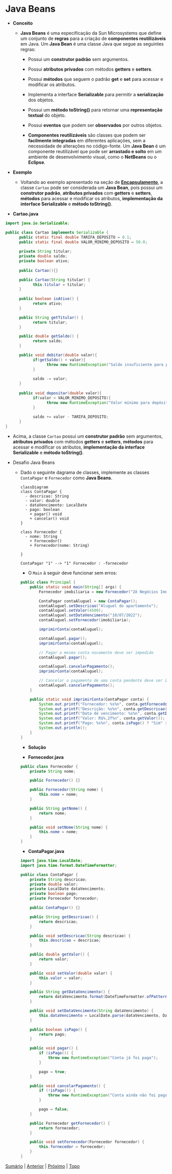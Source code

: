# Java Beans

- **Conceito**

  - **Java Beans** é uma especificação da Sun Microsystems que define um conjunto de **regras** para a criação de **componentes reutilizáveis** em Java. Um **Java Bean** é uma classe Java que segue as seguintes regras:

    - Possui um **construtor padrão** sem argumentos.

    - Possui **atributos privados** com métodos **getters** e **setters**.

    - Possui **métodos** que seguem o padrão **get** e **set** para acessar e modificar os atributos.

    - Implementa a interface **Serializable** para permitir a **serialização** dos objetos.

    - Possui um **método toString()** para retornar uma **representação textual** do objeto.

    - Possui **eventos** que podem ser **observados** por outros objetos.
  
    - **Componentes reutilizáveis** são classes que podem ser **facilmente integradas** em diferentes aplicações, sem a necessidade de alterações no código-fonte. Um **Java Bean** é um componente reutilizável que pode ser **arrastado e solto** em um ambiente de desenvolvimento visual, como o **NetBeans** ou o **Eclipse**.

- **Exemplo**
  
  - Voltando ao exemplo apresentado na seção de **[Encapsulamento](encapsulamento)**, a classe `Cartao` pode ser considerada um **Java Bean**, pois possui um **construtor padrão**, **atributos privados** com **getters** e **setters**, **métodos** para acessar e modificar os atributos, **implementação da interface Serializable** e **método toString()**.

- **Cartao.java**

```java
import java.io.Serializable;

public class Cartao implements Serializable {
      public static final double TARIFA_DEPOSITO = 0.1;
      public static final double VALOR_MINIMO_DEPOSITO = 50.0;
      
      private String titular;
      private double saldo;
      private boolean ativo;
      
      public Cartao(){}

      public Cartao(String titular) {
            this.titular = titular;
      }
      
      public boolean isAtivo() {
            return ativo;
      }

      public String getTitular() {
            return titular;
      }

      public double getSaldo() {
            return saldo;
      }

      public void debitar(double valor){
            if(getSaldo() < valor){
                  throw new RuntimeException("Saldo insuficiente para pagamento");
            }
            
            saldo -= valor;
      }
      
      public void depositar(double valor){
            if(valor < VALOR_MINIMO_DEPOSITO){
                  throw new RuntimeException("Valor mínimo para depósito é de %.2f", VALOR_MINIMO_DEPOSITO);
            }
            
            saldo += valor - TARIFA_DEPOSITO;
      }
}

```

- Acima, a classe `Cartao` possui um **construtor padrão** sem argumentos, **atributos privados** com métodos **getters** e **setters**, **métodos** para acessar e modificar os atributos, **implementação da interface Serializable** e **método toString()**.

- Desafio Java Beans

  - Dado o seguinte dagrama de classes, implemente as classes `ContaPagar` e `Fornecedor` como **Java Beans**.

    ```mermaid
    classDiagram
    class ContaPagar {
      - descricao: String
      - valor: double
      - dataVencimento: LocalDate
      - pago: boolean
        + pagar() void
        + cancelar() void
    }
    
    class Fornecedor {
      - nome: String
        + Fornecedor()
        + Fornecedor(nome: String)

    }
    
    ContaPagar "1" --> "1" Fornecedor : -fornecedor
    ```

    - O `Main` à seguir deve funcionar sem erros:

    ```java
    public class Principal {
        public static void main(String[] args) {
            Fornecedor imobiliaria = new Fornecedor("Zé Negócios Imobiliários");

            ContaPagar contaAluguel = new ContaPagar();
            contaAluguel.setDescricao("Aluguel do apartamento");
            contaAluguel.setValor(4500);
            contaAluguel.setDataVencimento("10/07/2022");
            contaAluguel.setFornecedor(imobiliaria);

            imprimirConta(contaAluguel);

            contaAluguel.pagar();
            imprimirConta(contaAluguel);

            // Pagar a mesma conta novamente deve ser impedido
            contaAluguel.pagar();

            contaAluguel.cancelarPagamento();
            imprimirConta(contaAluguel);

            // Cancelar o pagamento de uma conta pendente deve ser impedido
            contaAluguel.cancelarPagamento();
        }

        public static void imprimirConta(ContaPagar conta) {
            System.out.printf("Fornecedor: %s%n", conta.getFornecedor().getNome());
            System.out.printf("Descrição: %s%n", conta.getDescricao());
            System.out.printf("Data de vencimento: %s%n", conta.getDataVencimento());
            System.out.printf("Valor: R$%.2f%n", conta.getValor());
            System.out.printf("Pago: %s%n", conta.isPago() ? "Sim" : "Não");
            System.out.println();
        }
    }
    ```

    - **Solução**

    - **Fornecedor.java**

    ```java
    public class Fornecedor {
        private String nome;

        public Fornecedor() {}

        public Fornecedor(String nome) {
            this.nome = nome;
        }

        public String getNome() {
            return nome;
        }

        public void setNome(String nome) {
            this.nome = nome;
        }
    }
    ```

    - **ContaPagar.java**

    ```java
    import java.time.LocalDate;
    import java.time.format.DateTimeFormatter;

    public class ContaPagar {
        private String descricao;
        private double valor;
        private LocalDate dataVencimento;
        private boolean pago;
        private Fornecedor fornecedor;

        public ContaPagar() {}

        public String getDescricao() {
            return descricao;
        }

        public void setDescricao(String descricao) {
            this.descricao = descricao;
        }

        public double getValor() {
            return valor;
        }

        public void setValor(double valor) {
            this.valor = valor;
        }

        public String getDataVencimento() {
            return dataVencimento.format(DateTimeFormatter.ofPattern("dd/MM/yyyy"));
        }

        public void setDataVencimento(String dataVencimento) {
            this.dataVencimento = LocalDate.parse(dataVencimento, DateTimeFormatter.ofPattern("dd/MM/yyyy"));
        }

        public boolean isPago() {
            return pago;
        }

        public void pagar() {
            if (isPago()) {
                throw new RuntimeException("Conta já foi paga");
            }

            pago = true;
        }

        public void cancelarPagamento() {
            if (!isPago()) {
                throw new RuntimeException("Conta ainda não foi paga");
            }

            pago = false;
        }

        public Fornecedor getFornecedor() {
            return fornecedor;
        }

        public void setFornecedor(Fornecedor fornecedor) {
            this.fornecedor = fornecedor;
        }
    }
    ```

[Sumário](sumario.md) | [Anterior](encapsulamento.md) | [Próximo](encapsulamento-boas-praticas.md)
| [Topo](#java-beans)
